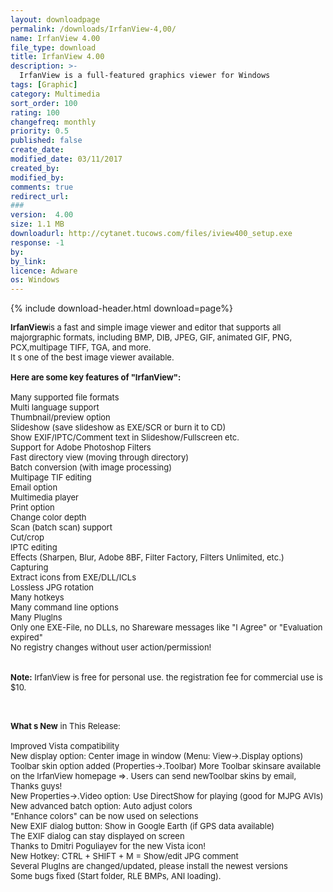 ```yaml
---
layout: downloadpage
permalink: /downloads/IrfanView-4,00/
name: IrfanView 4.00
file_type: download
title: IrfanView 4.00
description: >-
  IrfanView is a full-featured graphics viewer for Windows
tags: [Graphic]
category: Multimedia
sort_order: 100
rating: 100
changefreq: monthly
priority: 0.5
published: false
create_date: 
modified_date: 03/11/2017
created_by: 
modified_by: 
comments: true
redirect_url: 
### 
version:  4.00
size: 1.1 MB
downloadurl: http://cytanet.tucows.com/files/iview400_setup.exe
response: -1
by: 
by_link: 
licence: Adware 
os: Windows
---
```


{% include download-header.html download=page%}

<p style="fix-download-text !important">
<p><font size="2"><p><strong>IrfanView</strong>is a fast and simple image viewer and editor that supports all majorgraphic formats, including BMP, DIB, JPEG, GIF, animated GIF, PNG, PCX,multipage TIFF, TGA, and more. <br />
It s one of the best image viewer available.<br />
<br />
<span><strong>Here are some key features of "IrfanView":</strong></span><br />
<br />
Many supported file formats <br />
Multi language support <br />
Thumbnail/preview option <br />
Slideshow (save slideshow as EXE/SCR or burn it to CD) <br />
Show EXIF/IPTC/Comment text in Slideshow/Fullscreen etc. <br />
Support for Adobe Photoshop Filters <br />
Fast directory view (moving through directory) <br />
Batch conversion (with image processing) <br />
Multipage TIF editing <br />
Email</a> option <br />
Multimedia player <br />
Print option <br />
Change color depth <br />
Scan (batch scan) support <br />
Cut/crop <br />
IPTC editing <br />
Effects (Sharpen, Blur, Adobe 8BF, Filter Factory, Filters Unlimited, etc.) <br />
Capturing <br />
Extract icons from EXE/DLL/ICLs <br />
Lossless JPG rotation <br />
Many hotkeys <br />
Many command line options <br />
Many PlugIns <br />
Only one EXE-File, no DLLs, no Shareware messages like "I Agree" or "Evaluation expired" <br />
No registry changes without user action/permission! <br />
<br />
<br />
<strong>Note:</strong> IrfanView is free for personal use. the registration fee for commercial use is $10. </p>
<div class="celltext_big"><br />
<br />
<strong>What s New</strong> in This Release:<br />
<br />
Improved Vista compatibility<br />
New display option: Center image in window (Menu: View-&gt;.Display options)<br />
Toolbar skin option added (Properties-&gt;.Toolbar) More Toolbar skinsare available on the IrfanView homepage =&gt;. Users can send newToolbar skins by email, Thanks guys!<br />
New Properties-&gt;.Video option: Use DirectShow for playing (good for MJPG AVIs)<br />
New advanced batch option: Auto adjust colors<br />
"Enhance colors" can be now used on selections<br />
New EXIF dialog button: Show in Google Earth (if GPS data available)<br />
The EXIF dialog can stay displayed on screen<br />
Thanks to Dmitri Poguliayev for the new Vista icon!<br />
New Hotkey: CTRL + SHIFT + M = Show/edit JPG comment<br />
Several PlugIns are changed/updated, please install the newest versions<br />
Some bugs fixed (Start folder, RLE BMPs, ANI loading).</div></p></p>
